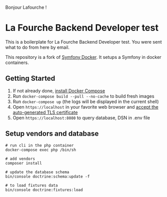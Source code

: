 Bonjour Lafourche !

# La Fourche Backend Developer test

This is a boilerplate for La Fourche Backend Developer test.
You were sent what to do from here by email.

This repository is a fork of [Symfony Docker](https://github.com/dunglas/symfony-docker).
It setups a Symfony in docker containers.

## Getting Started

1. If not already done, [install Docker Compose](https://docs.docker.com/compose/install/)
2. Run `docker-compose build --pull --no-cache` to build fresh images
3. Run `docker-compose up` (the logs will be displayed in the current shell)
4. Open `https://localhost` in your favorite web browser and [accept the auto-generated TLS certificate](https://stackoverflow.com/a/15076602/1352334)
4. Open `https://localhost:8080` to query database, DSN in .env file


## Setup vendors and database

```
# run cli in the php container
docker-compose exec php /bin/sh

# add vendors
composer install

# update the database schema
bin/console doctrine:schema:update -f

# to load fixtures data
bin/console doctrine:fixtures:load
```
